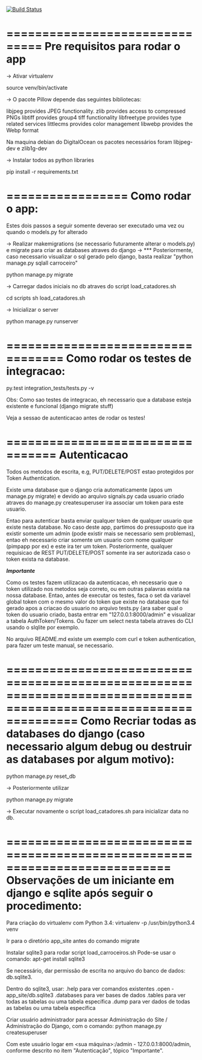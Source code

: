 [![Build Status](https://travis-ci.org/PimpAPP/pimpapp-api.svg?branch=master)](https://travis-ci.org/PimpAPP/pimpapp-api)

===============================
Pre requisitos para rodar o app
===============================

-> Ativar virtualenv

source venv/bin/activate

-> O pacote Pillow depende das seguintes bibliotecas:

libjpeg provides JPEG functionality.
zlib provides access to compressed PNGs
libtiff provides group4 tiff functionality
libfreetype provides type related services
littlecms provides color management
libwebp provides the Webp format

Na maquina debian do DigitalOcean os pacotes necessários foram libjpeg-dev e
zlib1g-dev

-> Instalar todos as python libraries

pip install -r requirements.txt

=================
Como rodar o app:
=================

Estes dois passos a seguir somente deverao ser executado uma vez ou quando o models.py for alterado

-> Realizar makemigrations (se necessario futuramente alterar o models.py) e migrate para criar as databases atraves do django
-> *** Posteriormente, caso necessario visualizar o sql gerado pelo django, basta realizar "python manage.py sqlall carroceiro"

python manage.py migrate

-> Carregar dados iniciais no db atraves do script load_catadores.sh

cd scripts
sh load_catadores.sh

-> Inicializar o server

python manage.py runserver

==================================
Como rodar os testes de integracao:
==================================

py.test integration_tests/tests.py -v

Obs: Como sao testes de integracao, eh necessario que a database esteja existente e funcional (django migrate stuff)

Veja a sessao de autenticacao antes de rodar os testes!

=================================
Autenticacao
==================================

Todos os metodos de escrita, e.g, PUT/DELETE/POST estao protegidos por Token Authentication.

Existe uma database que o django cria automaticamente (apos um manage.py migrate) e devido ao arquivo signals.py cada usuario criado atraves
do manage.py createsuperuser ira associar um token para este usuario.

Entao para autenticar basta enviar qualquer token de qualquer usuario que existe nesta database. No caso deste app, partimos do pressuposto que ira
existir somente um admin (pode existir mais se necessario sem problemas), entao eh necessario criar somente um usuario com nome qualquer (pimpapp por ex) e este ira ter um token.
Posteriormente, qualquer requisicao de REST PUT/DELETE/POST somente ira ser autorizada caso o token exista na database.

***Importante***

Como os testes fazem utilizacao da autenticacao, eh necessario que o token utilizado nos metodos seja correto, ou em outras palavras exista na nossa database.
Entao, antes de executar os testes, faca o set da variavel global token com o mesmo valor do token que existe no database que foi gerado apos a criacao do usuario no arquivo tests.py
{ara saber qual o token do usuario criado, basta entrar em "127.0.0.1:8000/admin" e visualizar a tabela AuthToken/Tokens. Ou fazer um select nesta tabela atraves do CLI usando o slqlite por exemplo.

No arquivo README.md existe um exemplo com curl e token authentication, para fazer um teste manual, se necessario.

==================================================================================================================
Como Recriar todas as databases do django (caso  necessario algum debug ou destruir as databases por algum motivo):
==================================================================================================================

python manage.py reset_db

-> Posteriormente utilizar

python manage.py migrate

-> Executar novamente o script load_catadores.sh para inicializar data no db.

===========================================================================
Observações de um iniciante em django e sqlite após seguir o procedimento:
===========================================================================

Para criação do virtualenv com Python 3.4:
virtualenv -p /usr/bin/python3.4 venv

Ir para o diretório app_site antes do comando migrate

Instalar sqlite3 para rodar script load_carroceiros.sh
Pode-se usar o comando: apt-get install sqlite3

Se necessário, dar permissão de escrita no arquivo do banco de dados: db.sqlite3.

Dentro do sqlite3, usar:
.help para ver comandos existentes
.open <nome do banco de dados> - app_site/db.sqlite3
.databases para ver bases de dados
.tables <tabela> para ver todas as tabelas ou uma tabela específica
.dump <tabela> para ver dados de todas as tabelas ou uma tabela específica

Criar usuário administrador para acessar Administração do Site / Administração do Django, com o comando:
python manage.py createsuperuser

Com este usuário logar em <sua máquina>:<sua porta>/admin - 127.0.0.1:8000/admin, conforme descrito no item "Autenticação", tópico "Importante".

